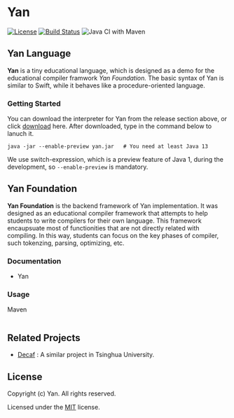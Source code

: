 # Yan

[![License](https://img.shields.io/github/license/yan-lang/yan)](https://opensource.org/licenses/MIT) [![Build Status](https://travis-ci.com/yan-lang/yan.svg?branch=master)](https://travis-ci.com/yan-lang/yan) ![Java CI with Maven](https://github.com/yan-lang/yan/workflows/Java%20CI%20with%20Maven/badge.svg)

## Yan Language

**Yan** is a tiny educational language, which is designed as a demo for the educational compiler framwork *Yan Foundation.* The basic syntax of Yan is similar to Swift, while it behaves like a procedure-oriented language. 

### Getting Started

You can download the interpreter for Yan from the release section above, or click [download]() here. After downloaded, type in the command below to lanuch it.

```shell
java -jar --enable-preview yan.jar   # You need at least Java 13
```

We use switch-expression, which is a preview feature of Java 1, during the development, so `--enable-preview` is mandatory.

## Yan Foundation

**Yan Foundation** is the backend framework of Yan implementation. It was designed as an educational compiler framework that attempts to help students to write compilers for their own language. This framework encaupsuate most of functionities that are not directly related with compiling. In this way, students can focus on the key phases of compiler, such tokenzing, parsing, optimizing, etc. 

### Documentation

- Yan 

### Usage

Maven 

```xml

```

## Related Projects

- [Decaf]() : A similar project in Tsinghua University.

## License

Copyright (c) Yan. All rights reserved.

Licensed under the [MIT](LICENSE) license.
